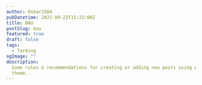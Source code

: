 ```yaml
---
author: Oskar1504
pubDatetime: 2022-09-23T15:22:00Z
title: BAU
postSlug: bau
featured: true
draft: false
tags:
  - farming
ogImage: ""
description:
  Some rules & recommendations for creating or adding new posts using AstroPaper
  theme.
---
```



